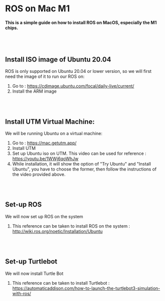 # ROS on Mac M1 
#### This is a simple guide on how to install ROS on MacOS, especially the M1 chips. 
</br>
</br>

## Install ISO image of Ubuntu 20.04
ROS is only supported on Ubuntu 20.04 or lower version, so we will first need the image of it to run our ROS on:
1. Go to : https://cdimage.ubuntu.com/focal/daily-live/current/
2. Install the ARM image
</br>
</br>

## Install UTM Virtual Machine:
We will be running Ubuntu on a virtual machine:
1. Go to : https://mac.getutm.app/
2. Install UTM
3. Set up Ubuntu iso on UTM. This video can be used for reference : https://youtu.be/1WWj6qoWhJw
4. While installation, it will show the option of "Try Ubuntu" and "Install Ubuntu", you have to choose the former, then follow the instructions of the video provided above.
</br>
</br>

## Set-up ROS
We will now set up ROS on the system
1. This reference can be taken to install ROS on the system : http://wiki.ros.org/noetic/Installation/Ubuntu
</br>
</br>

## Set-up Turtlebot
We will now install Turtle Bot
1. This reference can be taken to install Turtlebot : https://automaticaddison.com/how-to-launch-the-turtlebot3-simulation-with-ros/
